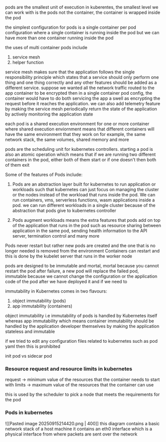
pods are the smallest unit of execution in kuberentes, the smallest level we can work with is the pods not the container, the container is wrapped inside the pod

the simplest configuration for pods is a single container per pod configuration where a single container is running inside the pod but we can have more than one container running inside the pod

the uses of multi container pods include
1. service mesh 
2. helper function

service mesh makes sure that the application follows the single responsibility principle which states that a service should only perform one thing and one thing correctly and any other features should be added as a different service. suppose we wanted all the network traffic routed to the app container to be encrypted then in a single container pod config, the container would have to do both servicing the app a swell as encrypting the request before it reaches the application. we can also add telemetry feature by making the service mesh periodically return the state of the application by actively monitoring the application state


each pod is a shared execution environment for one or more container where shared execution enviornment means that different containers will have the same environment that they work on for example, the same network stack, the same volumes, shared memory and more


pods are the scheduling unit for kubernetes controllers. starting a pod is also an atomic operation which means that if we are running two different containers in the pod, either both of them start or if one doesn't then both of them exit


Some of the features of Pods include:
1. Pods are an abstraction layer built for kubernetes to run application or workloads such that kubernetes can just focus on managing the cluster or the nodes instead of the workload that runs inside the pod. We can run containers, vms, serverless functions, wasm applications inside a pod. we can run different workloads in a single cluster because of the abstraction that pods give to kubernetes controller

2.  Pods augment workloads means the extra features that pods add on top of the application that runs in the pod such as resource sharing between application in the same pod, sending health information to the API server, termination control and many more


Pods never restart but rather new pods are created and the one that is no longer needed is removed from the environment
Containers can restart and this is done by the kubelet server that runs in the worker node 

pods are designed to be immutable and mortal, mortal because you cannot restart the pod after failure, a new pod will replace the failed pod, immutable because we cannot change the configuration or the application code of the pod after we have deployed it and if we need to

immutability in Kubernetes comes in two flavours:
1. object immutability (pods)
2. app immutability (containers)

object immutability i.e immutability of pods is handled by Kubernetes itself whereas app immutability which means container immutability should be handled by the application developer themselves by making the application stateless and immutable

if we tried to edit any configuration files related to kubernetes such as pod yaml then this is prohibited 


init pod vs sidecar pod

### Resource request and resource limits in kubernetes 

request -> minimum value of the resources that the container needs to start with
limits -> maximum value of the resources that the container can use 

this is used by the scheduler to pick a node that meets the requirements for the pod


### Pods in kubernetes

![[Pasted image 20250915214420.png | 400]]
this diagram contains a basic network stack of a host machine
it contains an eth0 interface which is a physical interface from where packets are sent over the network

